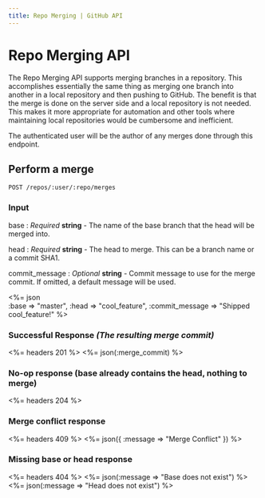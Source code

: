 ```yaml
---
title: Repo Merging | GitHub API
---
```


# Repo Merging API

The Repo Merging API supports merging branches in a repository. This accomplishes
essentially the same thing as merging one branch into another in a local repository
and then pushing to GitHub. The benefit is that the merge is done on the server side
and a local repository is not needed. This makes it more appropriate for automation
and other tools where maintaining local repositories would be cumbersome and inefficient.

The authenticated user will be the author of any merges done through this endpoint.

## Perform a merge

    POST /repos/:user/:repo/merges

### Input

base
: _Required_ **string** - The name of the base branch that the head will be merged into.

head
: _Required_ **string** - The head to merge. This can be a branch name or a commit SHA1.

commit_message
: _Optional_ **string** - Commit message to use for the merge commit.
If omitted, a default message will be used.

<%= json \
  :base           => "master",
  :head           => "cool_feature",
  :commit_message => "Shipped cool_feature!"
%>

### Successful Response *(The resulting merge commit)*

<%= headers 201 %>
<%= json(:merge_commit) %>

### No-op response (base already contains the head, nothing to merge)

<%= headers 204 %>

### Merge conflict response

<%= headers 409 %>
<%= json({ :message => "Merge Conflict" }) %>

### Missing base or head response

<%= headers 404 %>
<%= json(:message => "Base does not exist") %>
<%= json(:message => "Head does not exist") %>
